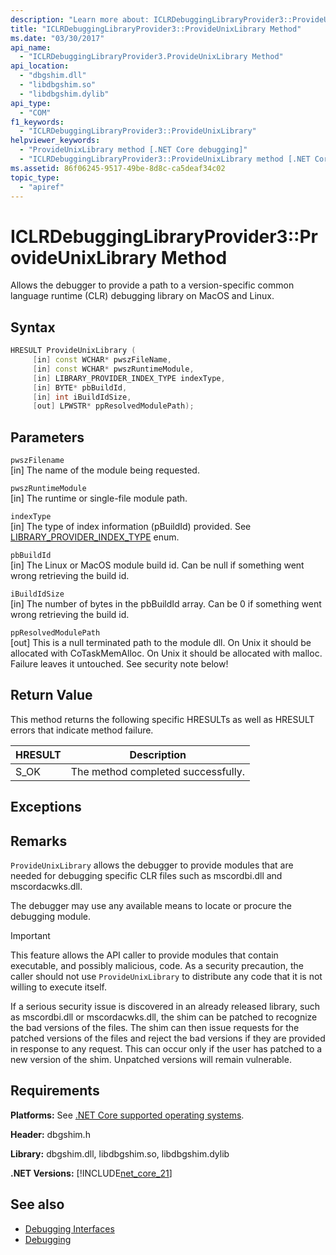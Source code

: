 ```yaml
---
description: "Learn more about: ICLRDebuggingLibraryProvider3::ProvideUnixLibrary Method"
title: "ICLRDebuggingLibraryProvider3::ProvideUnixLibrary Method"
ms.date: "03/30/2017"
api_name:
  - "ICLRDebuggingLibraryProvider3.ProvideUnixLibrary Method"
api_location: 
  - "dbgshim.dll"
  - "libdbgshim.so"
  - "libdbgshim.dylib"
api_type:
  - "COM"
f1_keywords:
  - "ICLRDebuggingLibraryProvider3::ProvideUnixLibrary"
helpviewer_keywords:
  - "ProvideUnixLibrary method [.NET Core debugging]"
  - "ICLRDebuggingLibraryProvider3::ProvideUnixLibrary method [.NET Core debugging]"
ms.assetid: 86f06245-9517-49be-8d8c-ca5deaf34c02
topic_type:
  - "apiref"
---
```

# ICLRDebuggingLibraryProvider3::ProvideUnixLibrary Method

Allows the debugger to provide a path to a version-specific common language runtime (CLR) debugging library on MacOS and Linux.

## Syntax

```cpp
HRESULT ProvideUnixLibrary (
     [in] const WCHAR* pwszFileName,
     [in] const WCHAR* pwszRuntimeModule,
     [in] LIBRARY_PROVIDER_INDEX_TYPE indexType,
     [in] BYTE* pbBuildId,
     [in] int iBuildIdSize,
     [out] LPWSTR* ppResolvedModulePath);
```

## Parameters

`pwszFilename` \
[in] The name of the module being requested.

`pwszRuntimeModule` \
[in] The runtime or single-file module path.

`indexType` \
[in] The type of index information (pBuildId) provided. See [LIBRARY_PROVIDER_INDEX_TYPE](libraryproviderindextype-enumeration.md) enum.

`pbBuildId` \
[in] The Linux or MacOS module build id. Can be null if something went wrong retrieving the build id.

`iBuildIdSize` \
[in] The number of bytes in the pbBuildId array. Can be 0 if something went wrong retrieving the build id.

`ppResolvedModulePath` \
[out] This is a null terminated path to the module dll. On Unix it should be allocated with CoTaskMemAlloc. On Unix it should be allocated with malloc. Failure leaves it untouched. See security note below!

## Return Value

This method returns the following specific HRESULTs as well as HRESULT errors that indicate method failure.

|HRESULT|Description|
|-------------|-----------------|
|S_OK|The method completed successfully.|

## Exceptions

## Remarks

`ProvideUnixLibrary` allows the debugger to provide modules that are needed for debugging specific CLR files such as mscordbi.dll and mscordacwks.dll.

The debugger may use any available means to locate or procure the debugging module.

> [!IMPORTANT]
> This feature allows the API caller to provide modules that contain executable, and possibly malicious, code. As a security precaution, the caller should not use `ProvideUnixLibrary` to distribute any code that it is not willing to execute itself.
>
> If a serious security issue is discovered in an already released library, such as mscordbi.dll or mscordacwks.dll, the shim can be patched to recognize the bad versions of the files. The shim can then issue requests for the patched versions of the files and reject the bad versions if they are provided in response to any request. This can occur only if the user has patched to a new version of the shim. Unpatched versions will remain vulnerable.

## Requirements

**Platforms:** See [.NET Core supported operating systems](../../../core/install/windows.md?pivots=os-windows).  
  
**Header:** dbgshim.h  
  
**Library:** dbgshim.dll, libdbgshim.so, libdbgshim.dylib
  
**.NET Versions:** [!INCLUDE[net_core_21](../../../../includes/net-core-21-md.md)]

## See also

- [Debugging Interfaces](debugging-interfaces.md)
- [Debugging](index.md)
